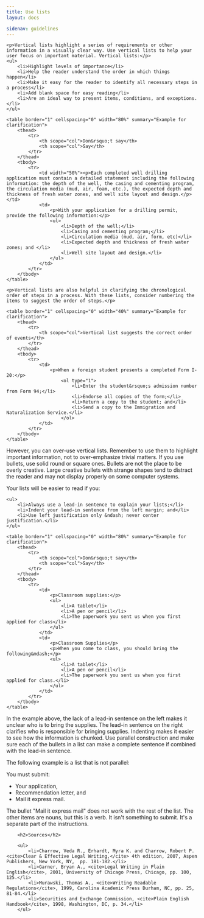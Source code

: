 ```yaml
---
title: Use lists
layout: docs

sidenav: guidelines
---
```










	<p>Vertical lists highlight a series of requirements or other information in a visually clear way. Use vertical lists to help your user focus on important material. Vertical lists:</p>
	<ul>
		<li>Highlight levels of importance</li>
		<li>Help the reader understand the order in which things happen</li>
		<li>Make it easy for the reader to identify all necessary steps in a process</li>
		<li>Add blank space for easy reading</li>
		<li>Are an ideal way to present items, conditions, and exceptions.</li>
	</ul>

	<table border="1" cellspacing="0" width="80%" summary="Example for clarification">
		<thead>
			<tr>
				<th scope="col">Don&rsquo;t say</th>
				<th scope="col">Say</th>
			</tr>
		</thead>
		<tbody>
			<tr>
				<td width="50%"><p>Each completed well drilling application must contain a detailed statement including the following information: the depth of the well, the casing and cementing program, the circulation media (mud, air, foam, etc.), the expected depth and thickness of fresh water zones, and well site layout and design.</p></td>
				<td>
					<p>With your application for a drilling permit, provide the following information:</p>
					<ul>
						<li>Depth of the well;</li>
						<li>Casing and cementing program;</li>
						<li>Circulation media (mud, air, form, etc)</li>
						<li>Expected depth and thickness of fresh water zones; and </li>
						<li>Well site layout and design.</li>
					</ul>
				</td>
			</tr>
		</tbody>
	</table>

	<p>Vertical lists are also helpful in clarifying the chronological order of steps in a process. With these lists, consider numbering the items to suggest the order of steps.</p>

	<table border="1" cellspacing="0" width="40%" summary="Example for clarification">
		<thead>
			<tr>
				<th scope="col">Vertical list suggests the correct order of events</th>
			</tr>
		</thead>
		<tbody>
			<tr>
				<td>
					<p>When a foreign student presents a completed Form I-20:</p>
						<ol type="1">
							<li>Enter the student&rsquo;s admission number from Form 94;</li>
							<li>Endorse all copies of the form;</li>
							<li>Return a copy to the student; and</li>
							<li>Send a copy to the Immigration and Naturalization Service.</li>
						</ol>
				</td>
			</tr>
		</tbody>
	</table>

<p>However, you can over-use vertical lists. Remember to use them to highlight important information, not to over-emphasize trivial matters. If you use bullets, use solid round or square ones. Bullets are not the place to be overly creative. Large creative bullets with strange shapes tend to distract the reader and may not display properly on some computer systems.</p>
<p>Your lists will be easier to read if you:</p>

	<ul>
		<li>Always use a lead-in sentence to explain your lists;</li>
		<li>Indent your lead-in sentence from the left margin; and</li>
		<li>Use left justification only &ndash; never center justification.</li>
	</ul>

	<table border="1" cellspacing="0" width="80%" summary="Example for clarification">
		<thead>
			<tr>
				<th scope="col">Don&rsquo;t say</th>
				<th scope="col">Say</th>
			</tr>
		</thead>
		<tbody>
			<tr>
				<td>
					<p>Classroom supplies:</p>
					<ul>
						<li>A tablet</li>
						<li>A pen or pencil</li>
						<li>The paperwork you sent us when you first applied for class</li>
					</ul>
				</td>
				<td>
					<p>Classroom Supplies</p>
					<p>When you come to class, you should bring the following&mdash;</p>
					<ul>
						<li>A tablet</li>
						<li>A pen or pencil</li>
						<li>The paperwork you sent us when you first applied for class.</li>
					</ul>
				</td>
			</tr>
		</tbody>
	</table>

<p>	In the example above, the lack of a lead-in sentence on the left makes it unclear who is to bring the supplies. The lead-in sentence on the right clarifies who is responsible for bringing supplies. Indenting makes it easier to see how the information is chunked. Use parallel construction and make sure each of the bullets in a list can make a complete sentence if combined with the lead-in sentence.  </p>
<p>The following example is a list that is not parallel:</p>
<p>
You must submit:</p>
<ul>
<li>Your application,</li>
<li>Recommendation letter, and</li>
<li>Mail it express mail.</li> </ul>
<p>The bullet "Mail it express mail" does not work with the rest of the list.  The other items are nouns, but this is a verb. It isn't something to submit. It's a separate part of the instructions. </p>




		<h2>Sources</h2>

		<ul>
			<li>Charrow, Veda R., Erhardt, Myra K. and Charrow, Robert P. <cite>Clear & Effective Legal Writing,</cite> 4th edition, 2007, Aspen Publishers, New York, NY,  pp. 181-182.</li>
			<li>Garner, Bryan A., <cite>Legal Writing in Plain English</cite>, 2001, University of Chicago Press, Chicago, pp. 100, 125.</li>
			<li>Murawski, Thomas A., <cite>Writing Readable Regulations</cite>, 1999, Carolina Academic Press Durham, NC, pp. 25, 81-84.</li>
			<li>Securities and Exchange Commission, <cite>Plain English Handbook</cite>, 1998, Washington, DC, p. 34.</li>
		</ul>
